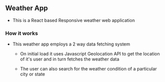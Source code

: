 ## Weather App
- This is a React based Responsive weather web application

### How it works 

- This weather app employs a 2 way data fetching system
    - On initial load it uses Javascript Geolocation API to get the
      location of it's user and in turn fetches the weather data
  
    - The user can also search for the weather condition of a 
      particular city or state
